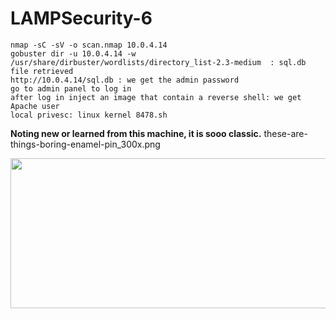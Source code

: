 # LAMPSecurity-6

```
nmap -sC -sV -o scan.nmap 10.0.4.14
gobuster dir -u 10.0.4.14 -w /usr/share/dirbuster/wordlists/directory_list-2.3-medium  : sql.db file retrieved
http://10.0.4.14/sql.db : we get the admin password 
go to admin panel to log in
after log in inject an image that contain a reverse shell: we get Apache user
local privesc: linux kernel 8478.sh 
```
**Noting new or learned from this machine, it is sooo classic.**
these-are-things-boring-enamel-pin_300x.png
<p align="center">
  <img src="https://rajoul.github.io/my_write_up/image/LAMPSecurity-6/these-are-things-boring-enamel-pin_300x.png" width="600" height="240">
</p>
